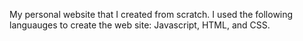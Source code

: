 My personal website that I created from scratch. I used the following languauges to create the web site: Javascript, HTML, and CSS.
